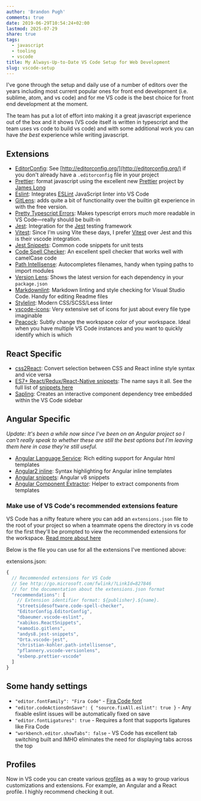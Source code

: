 ```yaml
---
author: 'Brandon Pugh'
comments: true
date: 2019-06-29T10:54:24+02:00
lastmod: 2025-07-29
share: true
tags:
  - javascript
  - tooling
  - vscode
title: My Always-Up-to-Date VS Code Setup for Web Development
slug: vscode-setup
---
```


I've gone through the setup and daily use of a number of editors over the years including most current popular ones for front end development (i.e. sublime, atom, and vs code) and for me VS code is the best choice for front end development at the moment.

The team has put a lot of effort into making it a great javascript experience out of the box and it shows (VS code itself is written in typescript and the team uses vs code to build vs code) and with some additional work you can have _the best_ experience while writing javascript.

## Extensions

- [EditorConfig](https://marketplace.visualstudio.com/items?itemName=EditorConfig.EditorConfig): See [http://editorconfig.org/](http://editorconfig.org/) if you don't already have a `.editorconfig` file in your project
- [Prettier](https://marketplace.visualstudio.com/items?itemName=esbenp.prettier-vscode): format javascript using the excellent new [Prettier](https://github.com/jlongster/prettier) project by [James Long](http://jlongster.com/)
- [Eslint](https://marketplace.visualstudio.com/items?itemName=dbaeumer.vscode-eslint): Integrates [ESLint](https://eslint.org/) JavaScript linter into VS Code
- [GitLens](https://marketplace.visualstudio.com/items?itemName=eamodio.gitlens): adds quite a bit of functionality over the builtin git experience in with the free version.
- [Pretty Typescript Errors](https://marketplace.visualstudio.com/items?itemName=yoavbls.pretty-ts-errors): Makes typescript errors _much_ more readable in VS Code—really should be built-in
- [Jest](https://marketplace.visualstudio.com/items?itemName=Orta.vscode-jest): Integration for the [Jest](https://facebook.github.io/jest/) testing framework
- [Vitest](https://marketplace.visualstudio.com/items?itemName=vitest.explorer): Since I'm using Vite these days, I prefer [Vitest](https://vitest.dev/) over Jest and this is their vscode integration.
- [Jest Snippets](https://marketplace.visualstudio.com/items?itemName=andys8.jest-snippets): Common code snippets for unit tests
- [Code Spell Checker](https://marketplace.visualstudio.com/items?itemName=streetsidesoftware.code-spell-checker): An excellent spell checker that works well with camelCase code
- [Path Intellisense](https://marketplace.visualstudio.com/items?itemName=christian-kohler.path-intellisense): Autocompletes filenames, handy when typing paths to import modules
- [Version Lens](https://marketplace.visualstudio.com/items?itemName=pflannery.vscode-versionlens): Shows the latest version for each dependency in your `package.json`
- [Markdownlint](https://marketplace.visualstudio.com/items?itemName=DavidAnson.vscode-markdownlint): Markdown linting and style checking for Visual Studio Code. Handy for editing Readme files
- [Stylelint](https://marketplace.visualstudio.com/items?itemName=shinnn.stylelint): Modern CSS/SCSS/Less linter
- [vscode-icons](https://marketplace.visualstudio.com/items?itemName=vscode-icons-team.vscode-icons): Very extensive set of icons for just about every file type imaginable
- [Peacock](https://marketplace.visualstudio.com/items?itemName=johnpapa.vscode-peacock): Subtly change the workspace color of your workspace. Ideal when you have multiple VS Code instances and you want to quickly identify which is which

## React Specific

- [css2React](https://marketplace.visualstudio.com/items?itemName=gottfired.css2react): Convert selection between CSS and React inline style syntax and vice versa
- [ES7+ React/Redux/React-Native snippets](https://marketplace.visualstudio.com/items?itemName=dsznajder.es7-react-js-snippets): The name says it all. See the full list of [snippets here](https://github.com/ults-io/vscode-react-javascript-snippets/blob/master/docs/Snippets.md)
- [Sapling](https://marketplace.visualstudio.com/items?itemName=team-sapling.sapling): Creates an interactive component dependency tree embedded within the VS Code sidebar

## Angular Specific

_Update: It's been a while now since I've been on an Angular project so I can't really speak to whether these are still the best options but I'm leaving them here in case they're still useful._

- [Angular Language Service](https://marketplace.visualstudio.com/items?itemName=Angular.ng-template): Rich editing support for Angular html templates
- [Angular2 inline](https://marketplace.visualstudio.com/items?itemName=natewallace.angular2-inline): Syntax highlighting for Angular inline templates
- [Angular snippets](https://marketplace.visualstudio.com/items?itemName=johnpapa.Angular2&wt.mc_id=angularessentials-github-jopapa): Angular v8 snippets
- [Angular Component Extractor](https://marketplace.visualstudio.com/items?itemName=PKief.angular-component-extractor): Helper to extract components from templates

### Make use of VS Code's recommended extensions feature

VS Code has a nifty feature where you can add an `extensions.json` file to the root of your project so when a teammate opens the directory in vs code for the first they'll be prompted to view the recommended extensions for the workspace. [Read more about here](https://code.visualstudio.com/docs/editor/extension-gallery#_workspace-recommended-extensions)

Below is the file you can use for all the extensions I've mentioned above:

extensions.json:

```javascript
{
  // Recommended extensions for VS Code
  // See http://go.microsoft.com/fwlink/?LinkId=827846
  // for the documentation about the extensions.json format
  "recommendations": [
    // Extension identifier format: ${publisher}.${name}.
    "streetsidesoftware.code-spell-checker",
    "EditorConfig.EditorConfig",
    "dbaeumer.vscode-eslint",
    "xabikos.ReactSnippets",
    "eamodio.gitlens",
    "andys8.jest-snippets",
    "Orta.vscode-jest",
    "christian-kohler.path-intellisense",
    "pflannery.vscode-versionlens",
    "esbenp.prettier-vscode"
  ]
}
```

## Some handy settings

- `"editor.fontFamily": "Fira Code"` - [Fira Code font](https://github.com/tonsky/FiraCode)
- `"editor.codeActionsOnSave": { "source.fixAll.eslint": true }` - Any fixable eslint issues will be automatically fixed on save
- `"editor.fontLigatures": true` - Requires a font that supports ligatures like Fira Code
- `"workbench.editor.showTabs": false` - VS Code has excellent tab switching built and IMHO eliminates the need for displaying tabs across the top

## Profiles

Now in VS code you can create various [profiles](https://code.visualstudio.com/docs/editor/profiles) as a way to group various customizations and extensions. For example, an Angular and a React profile. I highly recommend checking it out.
